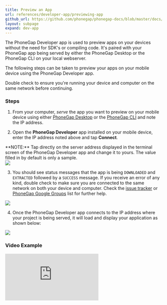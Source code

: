 ```yaml
---
title: Preview an App
url: references/developer-app/previewing-app
github_url: https://github.com/phonegap/phonegap-docs/blob/master/docs/3-references/developer-app/2-previewing-app.html.md
layout: subpage
expand: dev-app
---
```


The PhoneGap Developer app is used to preview apps on your devices without the need for SDK's or compiling code. It's paired with your PhoneGap
 app being served by either the PhoneGap Desktop or the PhoneGap CLI on your local webserver.  

The following steps can be taken to preview your apps on your mobile device using the PhoneGap Developer app.

<div class="alert--warning">Double check to ensure you're running your device and computer on the same network before continuing. </div>

### Steps
1. From your computer, *serve* the app you want to preview on your mobile device using either [PhoneGap Desktop](/getting-started/4-preview-your-app/desktop)
or the [PhoneGap CLI](/getting-started/4-preview-your-app/cli) and note the IP address.

2. Open the **PhoneGap Developer** app installed on your mobile device, enter the IP address noted above and tap  **Connect**.

  <div class="alert--info"> **NOTE:** Tap directly on the server address displayed in the terminal screen
  of the PhoneGap Developer app and change it to yours. The value filled in by default is only a sample. </div>

  <img class="mobile-image" src="/images/dev-app-enter-add.png"/>

3. You should see status messages that the app is being `DOWNLOADED` and `EXTRACTED` followed by a `SUCCESS` message. If you receive an
error of any kind, double check to make sure you are connected to the same network on both your device and computer. Check the
[issue tracker](https://github.com/phonegap/phonegap-app-developer/issues) or [PhoneGap Google Groups](https://groups.google.com/forum/#!forum/phonegap) list for further help.

  <img class="mobile-image" src="/images/dev-app-success.jpg"/>

4. Once the PhoneGap Developer app connects to the IP address where your project is being served, it will load and display your application as
shown below:  

  <img class="mobile-image" src="/images/dev-app-preview.jpg"/>

### Video Example

<div class="video-wrapper">
  <iframe src="https://www.youtube.com/embed/pggw-9b8RVY" frameborder="0" allowfullscreen></iframe>
</div>
